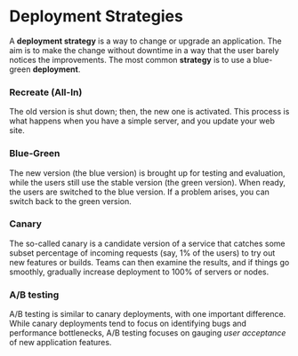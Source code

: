# Deployment Strategies

A **deployment strategy** is a way to change or upgrade an application. The aim is to make the change without downtime in a way that the user barely notices the improvements. The most common **strategy** is to use a blue-green **deployment**.

### Recreate (All-In)

The old version is shut down; then, the new one is activated. This process is what happens when you have a simple server, and you update your web site.

### Blue-Green

The new version (the blue version) is brought up for testing and evaluation, while the users still use the stable version (the green version). When ready, the users are switched to the blue version. If a problem arises, you can switch back to the green version.

### Canary

The so-called canary is a candidate version of a service that catches some subset percentage of incoming requests (say, 1% of the users) to try out new features or builds. Teams can then examine the results, and if things go smoothly, gradually increase deployment to 100% of servers or nodes.

### A/B testing

A/B testing is similar to canary deployments, with one important difference. While canary deployments tend to focus on identifying bugs and performance bottlenecks, A/B testing focuses on gauging *user acceptance* of new application features.
